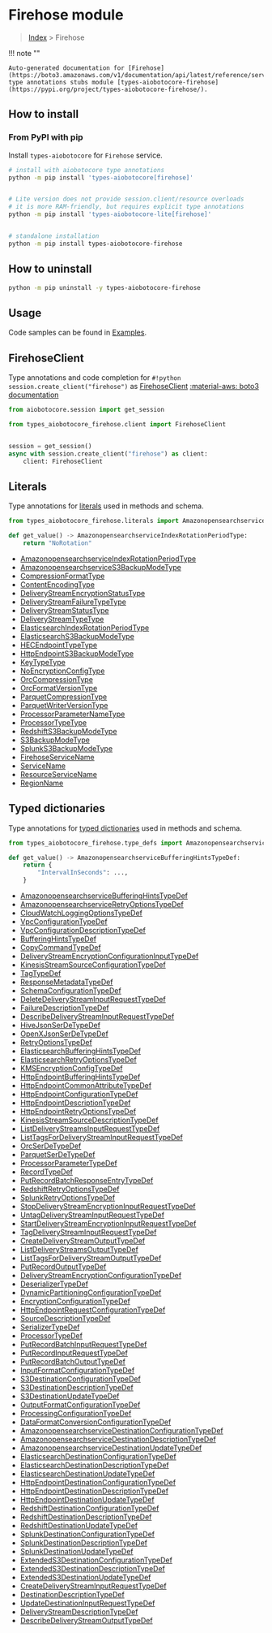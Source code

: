 # Firehose module

> [Index](../README.md) > Firehose


!!! note ""

    Auto-generated documentation for [Firehose](https://boto3.amazonaws.com/v1/documentation/api/latest/reference/services/firehose.html#Firehose)
    type annotations stubs module [types-aiobotocore-firehose](https://pypi.org/project/types-aiobotocore-firehose/).

## How to install



### From PyPI with pip

Install `types-aiobotocore` for `Firehose` service.

```bash
# install with aiobotocore type annotations
python -m pip install 'types-aiobotocore[firehose]'


# Lite version does not provide session.client/resource overloads
# it is more RAM-friendly, but requires explicit type annotations
python -m pip install 'types-aiobotocore-lite[firehose]'


# standalone installation
python -m pip install types-aiobotocore-firehose
```



## How to uninstall

```bash
python -m pip uninstall -y types-aiobotocore-firehose
```

## Usage

Code samples can be found in [Examples](./usage.md).

## FirehoseClient

Type annotations and code completion for  `#!python session.create_client("firehose")` as [FirehoseClient](./client.md)
[:material-aws: boto3 documentation](https://boto3.amazonaws.com/v1/documentation/api/latest/reference/services/firehose.html#Firehose.Client)

```python title="Usage example"
from aiobotocore.session import get_session

from types_aiobotocore_firehose.client import FirehoseClient


session = get_session()
async with session.create_client("firehose") as client:
    client: FirehoseClient
```








## Literals

Type annotations for [literals](./literals.md) used in methods and schema.

```python title="Usage example"
from types_aiobotocore_firehose.literals import AmazonopensearchserviceIndexRotationPeriodType

def get_value() -> AmazonopensearchserviceIndexRotationPeriodType:
    return "NoRotation"
```

- [AmazonopensearchserviceIndexRotationPeriodType](./literals.md#amazonopensearchserviceindexrotationperiodtype)
- [AmazonopensearchserviceS3BackupModeType](./literals.md#amazonopensearchservices3backupmodetype)
- [CompressionFormatType](./literals.md#compressionformattype)
- [ContentEncodingType](./literals.md#contentencodingtype)
- [DeliveryStreamEncryptionStatusType](./literals.md#deliverystreamencryptionstatustype)
- [DeliveryStreamFailureTypeType](./literals.md#deliverystreamfailuretypetype)
- [DeliveryStreamStatusType](./literals.md#deliverystreamstatustype)
- [DeliveryStreamTypeType](./literals.md#deliverystreamtypetype)
- [ElasticsearchIndexRotationPeriodType](./literals.md#elasticsearchindexrotationperiodtype)
- [ElasticsearchS3BackupModeType](./literals.md#elasticsearchs3backupmodetype)
- [HECEndpointTypeType](./literals.md#hecendpointtypetype)
- [HttpEndpointS3BackupModeType](./literals.md#httpendpoints3backupmodetype)
- [KeyTypeType](./literals.md#keytypetype)
- [NoEncryptionConfigType](./literals.md#noencryptionconfigtype)
- [OrcCompressionType](./literals.md#orccompressiontype)
- [OrcFormatVersionType](./literals.md#orcformatversiontype)
- [ParquetCompressionType](./literals.md#parquetcompressiontype)
- [ParquetWriterVersionType](./literals.md#parquetwriterversiontype)
- [ProcessorParameterNameType](./literals.md#processorparameternametype)
- [ProcessorTypeType](./literals.md#processortypetype)
- [RedshiftS3BackupModeType](./literals.md#redshifts3backupmodetype)
- [S3BackupModeType](./literals.md#s3backupmodetype)
- [SplunkS3BackupModeType](./literals.md#splunks3backupmodetype)
- [FirehoseServiceName](./literals.md#firehoseservicename)
- [ServiceName](./literals.md#servicename)
- [ResourceServiceName](./literals.md#resourceservicename)
- [RegionName](./literals.md#regionname)




## Typed dictionaries

Type annotations for [typed dictionaries](./type_defs.md) used in methods and schema.

```python title="Usage example"
from types_aiobotocore_firehose.type_defs import AmazonopensearchserviceBufferingHintsTypeDef

def get_value() -> AmazonopensearchserviceBufferingHintsTypeDef:
    return {
        "IntervalInSeconds": ...,
    }
```

- [AmazonopensearchserviceBufferingHintsTypeDef](./type_defs.md#amazonopensearchservicebufferinghintstypedef)
- [AmazonopensearchserviceRetryOptionsTypeDef](./type_defs.md#amazonopensearchserviceretryoptionstypedef)
- [CloudWatchLoggingOptionsTypeDef](./type_defs.md#cloudwatchloggingoptionstypedef)
- [VpcConfigurationTypeDef](./type_defs.md#vpcconfigurationtypedef)
- [VpcConfigurationDescriptionTypeDef](./type_defs.md#vpcconfigurationdescriptiontypedef)
- [BufferingHintsTypeDef](./type_defs.md#bufferinghintstypedef)
- [CopyCommandTypeDef](./type_defs.md#copycommandtypedef)
- [DeliveryStreamEncryptionConfigurationInputTypeDef](./type_defs.md#deliverystreamencryptionconfigurationinputtypedef)
- [KinesisStreamSourceConfigurationTypeDef](./type_defs.md#kinesisstreamsourceconfigurationtypedef)
- [TagTypeDef](./type_defs.md#tagtypedef)
- [ResponseMetadataTypeDef](./type_defs.md#responsemetadatatypedef)
- [SchemaConfigurationTypeDef](./type_defs.md#schemaconfigurationtypedef)
- [DeleteDeliveryStreamInputRequestTypeDef](./type_defs.md#deletedeliverystreaminputrequesttypedef)
- [FailureDescriptionTypeDef](./type_defs.md#failuredescriptiontypedef)
- [DescribeDeliveryStreamInputRequestTypeDef](./type_defs.md#describedeliverystreaminputrequesttypedef)
- [HiveJsonSerDeTypeDef](./type_defs.md#hivejsonserdetypedef)
- [OpenXJsonSerDeTypeDef](./type_defs.md#openxjsonserdetypedef)
- [RetryOptionsTypeDef](./type_defs.md#retryoptionstypedef)
- [ElasticsearchBufferingHintsTypeDef](./type_defs.md#elasticsearchbufferinghintstypedef)
- [ElasticsearchRetryOptionsTypeDef](./type_defs.md#elasticsearchretryoptionstypedef)
- [KMSEncryptionConfigTypeDef](./type_defs.md#kmsencryptionconfigtypedef)
- [HttpEndpointBufferingHintsTypeDef](./type_defs.md#httpendpointbufferinghintstypedef)
- [HttpEndpointCommonAttributeTypeDef](./type_defs.md#httpendpointcommonattributetypedef)
- [HttpEndpointConfigurationTypeDef](./type_defs.md#httpendpointconfigurationtypedef)
- [HttpEndpointDescriptionTypeDef](./type_defs.md#httpendpointdescriptiontypedef)
- [HttpEndpointRetryOptionsTypeDef](./type_defs.md#httpendpointretryoptionstypedef)
- [KinesisStreamSourceDescriptionTypeDef](./type_defs.md#kinesisstreamsourcedescriptiontypedef)
- [ListDeliveryStreamsInputRequestTypeDef](./type_defs.md#listdeliverystreamsinputrequesttypedef)
- [ListTagsForDeliveryStreamInputRequestTypeDef](./type_defs.md#listtagsfordeliverystreaminputrequesttypedef)
- [OrcSerDeTypeDef](./type_defs.md#orcserdetypedef)
- [ParquetSerDeTypeDef](./type_defs.md#parquetserdetypedef)
- [ProcessorParameterTypeDef](./type_defs.md#processorparametertypedef)
- [RecordTypeDef](./type_defs.md#recordtypedef)
- [PutRecordBatchResponseEntryTypeDef](./type_defs.md#putrecordbatchresponseentrytypedef)
- [RedshiftRetryOptionsTypeDef](./type_defs.md#redshiftretryoptionstypedef)
- [SplunkRetryOptionsTypeDef](./type_defs.md#splunkretryoptionstypedef)
- [StopDeliveryStreamEncryptionInputRequestTypeDef](./type_defs.md#stopdeliverystreamencryptioninputrequesttypedef)
- [UntagDeliveryStreamInputRequestTypeDef](./type_defs.md#untagdeliverystreaminputrequesttypedef)
- [StartDeliveryStreamEncryptionInputRequestTypeDef](./type_defs.md#startdeliverystreamencryptioninputrequesttypedef)
- [TagDeliveryStreamInputRequestTypeDef](./type_defs.md#tagdeliverystreaminputrequesttypedef)
- [CreateDeliveryStreamOutputTypeDef](./type_defs.md#createdeliverystreamoutputtypedef)
- [ListDeliveryStreamsOutputTypeDef](./type_defs.md#listdeliverystreamsoutputtypedef)
- [ListTagsForDeliveryStreamOutputTypeDef](./type_defs.md#listtagsfordeliverystreamoutputtypedef)
- [PutRecordOutputTypeDef](./type_defs.md#putrecordoutputtypedef)
- [DeliveryStreamEncryptionConfigurationTypeDef](./type_defs.md#deliverystreamencryptionconfigurationtypedef)
- [DeserializerTypeDef](./type_defs.md#deserializertypedef)
- [DynamicPartitioningConfigurationTypeDef](./type_defs.md#dynamicpartitioningconfigurationtypedef)
- [EncryptionConfigurationTypeDef](./type_defs.md#encryptionconfigurationtypedef)
- [HttpEndpointRequestConfigurationTypeDef](./type_defs.md#httpendpointrequestconfigurationtypedef)
- [SourceDescriptionTypeDef](./type_defs.md#sourcedescriptiontypedef)
- [SerializerTypeDef](./type_defs.md#serializertypedef)
- [ProcessorTypeDef](./type_defs.md#processortypedef)
- [PutRecordBatchInputRequestTypeDef](./type_defs.md#putrecordbatchinputrequesttypedef)
- [PutRecordInputRequestTypeDef](./type_defs.md#putrecordinputrequesttypedef)
- [PutRecordBatchOutputTypeDef](./type_defs.md#putrecordbatchoutputtypedef)
- [InputFormatConfigurationTypeDef](./type_defs.md#inputformatconfigurationtypedef)
- [S3DestinationConfigurationTypeDef](./type_defs.md#s3destinationconfigurationtypedef)
- [S3DestinationDescriptionTypeDef](./type_defs.md#s3destinationdescriptiontypedef)
- [S3DestinationUpdateTypeDef](./type_defs.md#s3destinationupdatetypedef)
- [OutputFormatConfigurationTypeDef](./type_defs.md#outputformatconfigurationtypedef)
- [ProcessingConfigurationTypeDef](./type_defs.md#processingconfigurationtypedef)
- [DataFormatConversionConfigurationTypeDef](./type_defs.md#dataformatconversionconfigurationtypedef)
- [AmazonopensearchserviceDestinationConfigurationTypeDef](./type_defs.md#amazonopensearchservicedestinationconfigurationtypedef)
- [AmazonopensearchserviceDestinationDescriptionTypeDef](./type_defs.md#amazonopensearchservicedestinationdescriptiontypedef)
- [AmazonopensearchserviceDestinationUpdateTypeDef](./type_defs.md#amazonopensearchservicedestinationupdatetypedef)
- [ElasticsearchDestinationConfigurationTypeDef](./type_defs.md#elasticsearchdestinationconfigurationtypedef)
- [ElasticsearchDestinationDescriptionTypeDef](./type_defs.md#elasticsearchdestinationdescriptiontypedef)
- [ElasticsearchDestinationUpdateTypeDef](./type_defs.md#elasticsearchdestinationupdatetypedef)
- [HttpEndpointDestinationConfigurationTypeDef](./type_defs.md#httpendpointdestinationconfigurationtypedef)
- [HttpEndpointDestinationDescriptionTypeDef](./type_defs.md#httpendpointdestinationdescriptiontypedef)
- [HttpEndpointDestinationUpdateTypeDef](./type_defs.md#httpendpointdestinationupdatetypedef)
- [RedshiftDestinationConfigurationTypeDef](./type_defs.md#redshiftdestinationconfigurationtypedef)
- [RedshiftDestinationDescriptionTypeDef](./type_defs.md#redshiftdestinationdescriptiontypedef)
- [RedshiftDestinationUpdateTypeDef](./type_defs.md#redshiftdestinationupdatetypedef)
- [SplunkDestinationConfigurationTypeDef](./type_defs.md#splunkdestinationconfigurationtypedef)
- [SplunkDestinationDescriptionTypeDef](./type_defs.md#splunkdestinationdescriptiontypedef)
- [SplunkDestinationUpdateTypeDef](./type_defs.md#splunkdestinationupdatetypedef)
- [ExtendedS3DestinationConfigurationTypeDef](./type_defs.md#extendeds3destinationconfigurationtypedef)
- [ExtendedS3DestinationDescriptionTypeDef](./type_defs.md#extendeds3destinationdescriptiontypedef)
- [ExtendedS3DestinationUpdateTypeDef](./type_defs.md#extendeds3destinationupdatetypedef)
- [CreateDeliveryStreamInputRequestTypeDef](./type_defs.md#createdeliverystreaminputrequesttypedef)
- [DestinationDescriptionTypeDef](./type_defs.md#destinationdescriptiontypedef)
- [UpdateDestinationInputRequestTypeDef](./type_defs.md#updatedestinationinputrequesttypedef)
- [DeliveryStreamDescriptionTypeDef](./type_defs.md#deliverystreamdescriptiontypedef)
- [DescribeDeliveryStreamOutputTypeDef](./type_defs.md#describedeliverystreamoutputtypedef)

